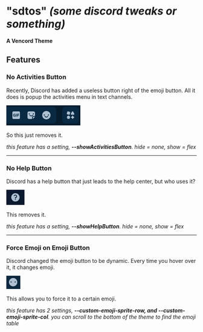 # "sdtos" *(some discord tweaks or something)*
**A Vencord Theme**

## Features

### No Activities Button
Recently, Discord has added a useless button right of the emoji button.
All it does is popup the activities menu in text channels.

![Image of the activities button](./md_img/activities.png)

So this just removes it.

*this feature has a setting, **--showActivitiesButton**. hide = none, show = flex*

---

### No Help Button
Discord has a help button that just leads to the help center, but who uses it?

![Image of the help button](./md_img/help.png)

This removes it.

*this feature has a setting, **--showHelpButton**. hide = none, show = flex*

---

### Force Emoji on Emoji Button
Discord changed the emoji button to be dynamic.
Every time you hover over it, it changes emoji.

![Image of the emoji button forced to be :no_mouth:](./md_img/emoji.png)

This allows you to force it to a certain emoji.

*this feature has 2 settings, **--custom-emoji-sprite-row, and --custom-emoji-sprite-col**. you can scroll to the bottom of the theme to find the emoji table*